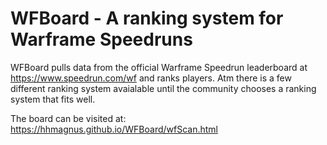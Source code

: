 # WFBoard - A ranking system for Warframe Speedruns

WFBoard pulls data from the official Warframe Speedrun leaderboard at https://www.speedrun.com/wf and ranks players. Atm there is a few different ranking system avaialable until the community chooses a ranking system that fits well.

The board can be visited at: https://hhmagnus.github.io/WFBoard/wfScan.html

